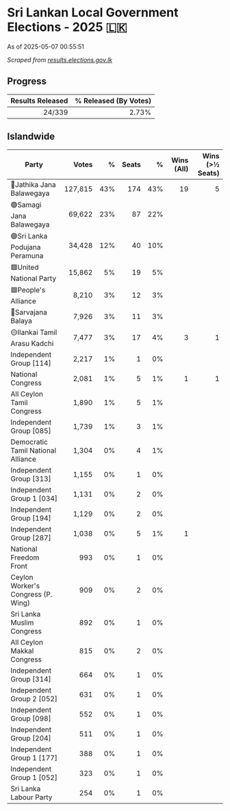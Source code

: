 # Sri Lankan Local Government Elections - 2025 🇱🇰

As of 2025-05-07 00:55:51

*Scraped from [results.elections.gov.lk](https://results.elections.gov.lk)*

## Progress

| Results Released | % Released (By Votes) |
|--:|--:|
|24/339|2.73%|

## Islandwide

| Party | Votes | %  | Seats | % | Wins (All) | Wins (>½ Seats) |
|---|--:|--:|--:|--:|--:|--:|
|🔴Jathika Jana Balawegaya|127,815|43%|174|43%|19|5|
|🟢Samagi Jana Balawegaya|69,622|23%|87|22%|||
|🟣Sri Lanka Podujana Peramuna|34,428|12%|40|10%|||
|🟩United National Party|15,862|5%|19|5%|||
|🟦People's Alliance|8,210|3%|12|3%|||
|🔵Sarvajana Balaya|7,926|3%|11|3%|||
|🟡Ilankai Tamil Arasu Kadchi|7,477|3%|17|4%|3|1|
|Independent Group [114]|2,217|1%|1|0%|||
|National Congress|2,081|1%|5|1%|1|1|
|All Ceylon Tamil Congress|1,890|1%|5|1%|||
|Independent Group [085]|1,739|1%|3|1%|||
|Democratic Tamil National Alliance|1,304|0%|4|1%|||
|Independent Group [313]|1,155|0%|1|0%|||
|Independent Group 1 [034]|1,131|0%|2|0%|||
|Independent Group [194]|1,129|0%|2|0%|||
|Independent Group [287]|1,038|0%|5|1%|1||
|National Freedom Front|993|0%|1|0%|||
|Ceylon Worker's Congress (P. Wing)|909|0%|2|0%|||
|Sri Lanka Muslim Congress|892|0%|1|0%|||
|All Ceylon Makkal Congress|815|0%|2|0%|||
|Independent Group [314]|664|0%|1|0%|||
|Independent Group 2 [052]|631|0%|1|0%|||
|Independent Group [098]|552|0%|1|0%|||
|Independent Group [204]|511|0%|1|0%|||
|Independent Group 1 [177]|388|0%|1|0%|||
|Independent Group 1 [052]|323|0%|1|0%|||
|Sri Lanka Labour Party|254|0%|1|0%|||
